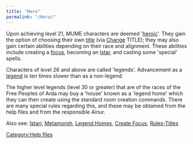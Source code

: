 ```yaml
---
title: "Hero"
permalink: "/Hero/"
---
```


Upon achieving level 21, MUME characters are deemed
'[heroic](hero "wikilink")'. They gain the option of choosing their own
[title](title "wikilink") (via [Change](Change "wikilink") TITLE); they
may also gain certain abilities depending on their race and alignment.
These abilities include creating a [focus](focus "wikilink"), becoming
an [Istar](Istari "wikilink"), and casting some 'special' spells.

Characters of level 26 and above are called 'legends'. Advancement as a
[legend](legend "wikilink") is ten times slower than as a non-legend.

The higher level legends (level 30 or greater) that are of the races of
the Free Peoples of Arda may buy a 'house' known as a 'legend home'
which they can then create using the standard room creation commands.
There are many special rules regarding this, and these may be obtained
from the help files and from the responsible Ainur.

Also see: [Istari](Istari "wikilink"),
[Metamorph](Metamorph "wikilink"), [Legend
Homes](Legend_Homes "wikilink"), [Create
Focus](Create_Focus "wikilink"), [Rules-Titles](Rules-Titles "wikilink")

[Category:Help files](Category:Help_files "wikilink")